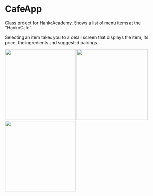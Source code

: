 # CafeApp

Class project for HankoAcademy. Shows a list of menu items at the "HankoCafe". 

Selecting an item takes you to a detail screen that displays the item, its price, the ingredients and suggested pairings.

<p float="center">
<img src="https://user-images.githubusercontent.com/22801309/204420863-d9967af8-cdd8-4ba5-86b0-646d06c55a09.png" width="230">
<img src="https://user-images.githubusercontent.com/22801309/204420939-8d8eddb1-28ab-4a33-922f-88cadc176fa6.png" width="230">
<img src="https://user-images.githubusercontent.com/22801309/204420914-fe0474ea-861e-485b-bc1f-9f759fd011bb.png" width="230">
</p>
